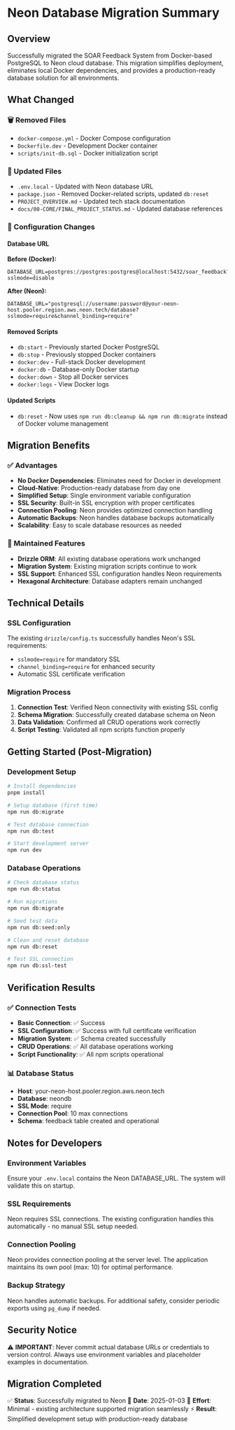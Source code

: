 # Neon Database Migration Summary

## Overview

Successfully migrated the SOAR Feedback System from Docker-based PostgreSQL to Neon cloud database. This migration simplifies deployment, eliminates local Docker dependencies, and provides a production-ready database solution for all environments.

## What Changed

### 🗑️ Removed Files

- `docker-compose.yml` - Docker Compose configuration
- `Dockerfile.dev` - Development Docker container
- `scripts/init-db.sql` - Docker initialization script

### 📝 Updated Files

- `.env.local` - Updated with Neon database URL
- `package.json` - Removed Docker-related scripts, updated `db:reset`
- `PROJECT_OVERVIEW.md` - Updated tech stack documentation
- `docs/00-CORE/FINAL_PROJECT_STATUS.md` - Updated database references

### 🔧 Configuration Changes

#### Database URL

**Before (Docker):**

```
DATABASE_URL=postgres://postgres:postgres@localhost:5432/soar_feedback?sslmode=disable
```

**After (Neon):**

```
DATABASE_URL="postgresql://username:password@your-neon-host.pooler.region.aws.neon.tech/database?sslmode=require&channel_binding=require"
```

#### Removed Scripts

- `db:start` - Previously started Docker PostgreSQL
- `db:stop` - Previously stopped Docker containers
- `docker:dev` - Full-stack Docker development
- `docker:db` - Database-only Docker startup
- `docker:down` - Stop all Docker services
- `docker:logs` - View Docker logs

#### Updated Scripts

- `db:reset` - Now uses `npm run db:cleanup && npm run db:migrate` instead of Docker volume management

## Migration Benefits

### ✅ Advantages

- **No Docker Dependencies**: Eliminates need for Docker in development
- **Cloud-Native**: Production-ready database from day one
- **Simplified Setup**: Single environment variable configuration
- **SSL Security**: Built-in SSL encryption with proper certificates
- **Connection Pooling**: Neon provides optimized connection handling
- **Automatic Backups**: Neon handles database backups automatically
- **Scalability**: Easy to scale database resources as needed

### 🔄 Maintained Features

- **Drizzle ORM**: All existing database operations work unchanged
- **Migration System**: Existing migration scripts continue to work
- **SSL Support**: Enhanced SSL configuration handles Neon requirements
- **Hexagonal Architecture**: Database adapters remain unchanged

## Technical Details

### SSL Configuration

The existing `drizzle/config.ts` successfully handles Neon's SSL requirements:

- `sslmode=require` for mandatory SSL
- `channel_binding=require` for enhanced security
- Automatic SSL certificate verification

### Migration Process

1. **Connection Test**: Verified Neon connectivity with existing SSL config
2. **Schema Migration**: Successfully created database schema on Neon
3. **Data Validation**: Confirmed all CRUD operations work correctly
4. **Script Testing**: Validated all npm scripts function properly

## Getting Started (Post-Migration)

### Development Setup

```bash
# Install dependencies
pnpm install

# Setup database (first time)
npm run db:migrate

# Test database connection
npm run db:test

# Start development server
npm run dev
```

### Database Operations

```bash
# Check database status
npm run db:status

# Run migrations
npm run db:migrate

# Seed test data
npm run db:seed:only

# Clean and reset database
npm run db:reset

# Test SSL connection
npm run db:ssl-test
```

## Verification Results

### ✅ Connection Tests

- **Basic Connection**: ✅ Success
- **SSL Configuration**: ✅ Success with full certificate verification
- **Migration System**: ✅ Schema created successfully
- **CRUD Operations**: ✅ All database operations working
- **Script Functionality**: ✅ All npm scripts operational

### 📊 Database Status

- **Host**: your-neon-host.pooler.region.aws.neon.tech
- **Database**: neondb
- **SSL Mode**: require
- **Connection Pool**: 10 max connections
- **Schema**: feedback table created and operational

## Notes for Developers

### Environment Variables

Ensure your `.env.local` contains the Neon DATABASE_URL. The system will validate this on startup.

### SSL Requirements

Neon requires SSL connections. The existing configuration handles this automatically - no manual SSL setup needed.

### Connection Pooling

Neon provides connection pooling at the server level. The application maintains its own pool (max: 10) for optimal performance.

### Backup Strategy

Neon handles automatic backups. For additional safety, consider periodic exports using `pg_dump` if needed.

## Security Notice

⚠️ **IMPORTANT**: Never commit actual database URLs or credentials to version control. Always use environment variables and placeholder examples in documentation.

## Migration Completed

✅ **Status**: Successfully migrated to Neon
📅 **Date**: 2025-01-03
🔧 **Effort**: Minimal - existing architecture supported migration seamlessly
⚡ **Result**: Simplified development setup with production-ready database
